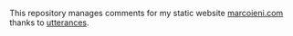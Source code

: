 This repository manages comments for my static website [marcoieni.com](https://www.marcoieni.com) thanks to [utterances](https://utteranc.es/).
